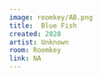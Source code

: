 ```yaml
---
image: roomkey/AB.png
title:  Blue Fish
created: 2020
artist: Unknown
room: Roomkey
link: NA
---
```



